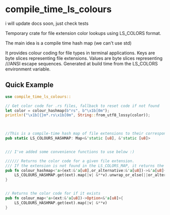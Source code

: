 # compile_time_ls_colours

i will update docs soon, just check tests

Temporary crate for file extension color lookups using LS_COLORS format.

The main idea is a compile time hash map (we can't use std)

It provides colour coding for file types in terminal applications. Keys are byte slices representing file extensions. Values are byte slices representing ///ANSI escape sequences. Generated at build time from the LS_COLORS environment variable.

## Quick Example

```rust
use compile_time_ls_colours::

// Get color code for .rs files, fallback to reset code if not found
let color = colour_hashmap(b"rs", b"\x1b[0m");
println!("\x1b[{}m*.rs\x1b[0m", String::from_utf8_lossy(color));
```

``` rust
 

//This is a compile-time hash map of file extensions to their corresponding ANSI color codes based on the LS_COLORS environment variable.
pub static LS_COLOURS_HASHMAP: Map<&'static [u8], &'static [u8]>


/// I've added some convenience functions to use below :)

////// Returns the color code for a given file extension.
/// If the extension is not found in the LS_COLORS_MAP, it returns the provided alternative
pub fn colour_hashmap<'a>(ext:&'a[u8],or_alternative:&'a[u8])->&'a[u8]{
    LS_COLOURS_HASHMAP.get(ext).map(|v| &**v).unwrap_or_else(||or_alternative)
}


// Returns the color code for if it exists
pub fn colour_map<'a>(ext:&'a[u8])->Option<&'a[u8]>{
    LS_COLOURS_HASHMAP.get(ext).map(|v| &**v)
}





```
